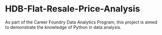 # HDB-Flat-Resale-Price-Analysis
As part of the Career Foundry Data Analytics Program, this project is aimed to demonstrate the knowledge of Python in data analysis.
